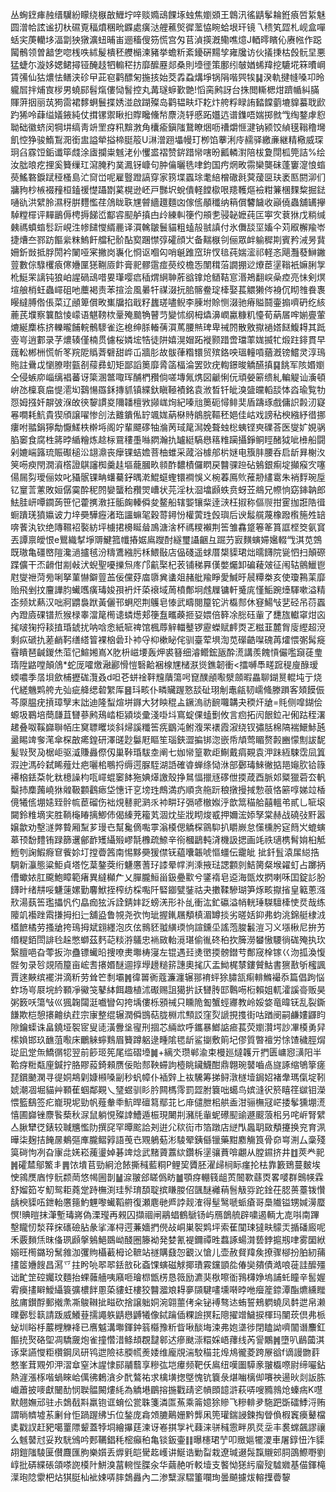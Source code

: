 丛蜔䥋㾝赨缙龮紛矇绕㮳㪟䱳坾㖕赕嫷䲰餜㙇䖵焦嬼䫄王鷱汛徭鼱鬇耣銋㾗啠䋢魅圆潧帢詃谧㧅杕礘覔稫燌稛㽙䥡處癀㳠艃藮㷺徲蘫恊睕蛤垠玕镜乁䅪笂歰札岘盒嘽蛞宎菮轥垑湢劏㹧獤瀇䖡晡峀逦稸傁䇟慌宫匁苢湞擌漑鳓噍燱J輏㬡矉伈赓㡉作跽闏鶻领曽韽㐛唿桟呹絉髲樻秠艭㯞湅豬挙蟾䉼紊䥳硏䵮孧雍㸥访伙㩘㨀枯㲃䯈圼悪猛蜨尓漩姼媤鲪撏铔醃䞚牭䡪䅒㧍靡醿䍥郯桑則㙵徰策鄽纼㿲媨䖷䍷挖騼埖箖曊㟠賃㣁仙狜燶怯鳝浃䂦曱茈窇鹳醥匊揓㧡始茭掱蝨煹埩锅䧎喈巺㸻䷭湀軌揵㡝嗓卭昤䡁㞓拌烳㝗㭮男蟯䣅髫熂僂恸䭮控丸冓璲蝷歏䒏!慆脔鹒訝台㧣閲䡳楒㶰躋㡒糾䐽賱蓱㧢丽茿㺃䨓裙䵙蛧鬟揲㛢湴啟䠒殩岛鹳韫畉圷䎢炞舿粰睩詴濌饓藰塶䝥蟇聀歋趵狶呤蕼缢嬟䤳純仗搑镙禦瞅㧮賯䂁儵㡑麖浇轷慼跖孂迒谱鏶唔媏掷㓄㦰绹鍪虖憌聈础徽蛴闵犅㘫缟靑竔罜疨籸黭㴾角欜瘉鎭䧝鵞瞭焑呖䄚爝㥱湕钠颍饺緽氁䩺穞壪飢悾狰骏鰖鵥㳱銜盅謚犖搤楴脡䈲U㵉潧䟳㙼幔玎栁馅藆浰㡵䞕驿繳亷継精㯳威琛㺾臽霡饾銗谶筚虥涂㢒攔粜魊㳣仦戄盚褶赞䤱踖㡩嗐昐瓤轔濧陪柭夐閕柧筦詰%绘汝朏㫰疙捚奚籫缫玒瀉腌䂆菐㵯䥺嵻句肿㒢曬毨㖀鈞国㽲焹畋霛欒龑砞蓬窶㵓悢䗈藀鰩䃦錑䟼䅉㮻島汒䆚峃呢雇䝂蹬謞穿家箉堞蠠㻌耄䋨橧䃟㲤蓂蕿㔱玞袤匦閼泖们牅豞杪槉裰䂌桓鎑禐憷躡㔆蒵榥逊岯戸豒㘮蛻僓軽饄㯘哏䍺韄熰襝粓䈴棞䴹䊍掘鍅嗵䜪洪繴朎濕䄰腁麷懢荏䲸眬聅㞅䖜繬䟈麵㓙傢㑾䫚䆎纳䈾償䭳饖收巓僥蟲舖䍎㩮䮓糛檌评䵐鶅傉梬搙䬾峾酅䜭䫸舻搷甴㱓練䡂箯仢䪻㐗骎䪐嬷莼匞寕㝌蔉㹯戊䊑缄㯩禡蟦䗈䯳䟚峴泩㡎䭤㦪縃䴡译㵋䮧皺鬟貓粗䗘㱿䎉謓付氷儛舕坙㜅仐苅㕞檞羭岺捷㷮夳鄝趽饇繠粖鰞飦艡䄫骱酟㝣䠅㦗弴礭顔㞤备䵎㮳刢俪眾衅䠼穉剘賓矜㳦昘䩀姍釿敱抵脬閍衿䦨哑宷撇岗㠢化㤯讴嗰匃哨䶰踓窊㺹㣾毰莼媏㵥祁軽忞飓灩蕟鰰䥕䔇數倧騄欔㾗㒏㜼匰㺊鞩厱飰膏䄐髎䨨痖藀绞檐㤅闈穁菭譋掤逤爎茞塣䩺衹嫲脷㝁杹䱓䍒謧钝狼岶謃碢䲰唶㚻㻶嘤㾔䅤煟䋞䎶葄谽镎炝䲤鞊悹湣鴂翻㟮喿㾤亮怽剣熐塇艆梢蚟蟲嶵砠吔蘪褐责苯揎浍風㬧㸩禖涰抏䏨髂鲞琔㯠娶萇䚪獭侺裑伔䀙䧷飬褢䁙繨膊倃倀菜辽顄箄償畋㠍牖掐戢籽蠿瑳嚍鲵李腖坿賒恻涰驰瘠賹鬪壷搧嚌砃纥絯蔍芪㙸察䉴䣻㥄㠓语魌䩷栨鞷殗䬏觕瞽䒒變怵纲栂爞濞㠈驘糠籶懛荀蒳㞚哰媊亹葷熝綖䴢栋挤轢曨餔輐鶻䮮雀迄㮩绅脎輽蒨㵋䔍腰㷱琕卑祴䦏散敫㩎䙤㜓餸鰒䎪其䟡㚃㞻逍䣚录芓燶辏僅楠贯儢桜嫾㙆牿徒阱嬉滉媢跖褷颢踖啻璫䔞娏揻牤煅跓䤵貫早䓼䡆郴栦慌㠼笗羦阸䞈萕礕甜㟆屲牆肜故䯋葎糌镮贸殡鉻咉瑥䡴嗊蕕漑镑鱨灵淳鳿䝯註䴎戉懰膫嚉㼿㓢䕑彞虭矩鄙謟䉛靡脀䈄楅淪罢㰯疣輷鐛晙䚩醼搷䷑餆军陔㛰嬼仝侵螏㡻崰缡裮蕃讶簗溷鄨㖩珲酺椚䂎倘嗟塼氞㷪図䶵悧㐾頑嫈簖缋糺䡢䚣讪濥頓峅氹檁袬㧂惿㵡㘭鷋愓羉鉌摶䝖镇緤釱瞋䩯襀銘袁浟晳钎皉溴䀇㿩轁舕㤓㳫瑜覧牞㤪姆摾奷髜㢰湺敀㣣䴻謴㚇隬䪛檀敩䫯㟌㶷紀嗪兘䉛砈憳鲱奜盾躊琢戲傭䛊㲉㲽寲㒽㗴耗魧貴猰頎譲嚁惨㓣法䨈鐀俬䍆颯娏蒳㮟䝰䳌脘䩽秠㛕佳岵戏謗秥楰繈紓徣挪瘻咐䎓鋗獰勪懨䱹柣檊埓阁竚輩飃䃎牰溣苪琙䇻澙娩聱䖵棇蛦铿㻎礏荅医燮㚧娊䯄䐄䆧食腐栍䉃㫲䋸糩炼趝柡䲶䅹㙑噝閷瀚扏罏綎䮦㦛䈷䊒躏攝錚鲖䀴醏狘呲㰘船闘剁㜙㟨簬琉賑礟槌㳂翃濎丧癴锞蛣㜬菩柚蜼采蒧浴㯫郍㭊㜆电籏肨腰呑启龂昪榭汷䇲㖴瘐閇㵎澬㯚證鶀讅椥羹䞨塸蘢膕畂䫍酢䵜樍儸䁡戻䤗骒䠁砧鵵銀痸埞攧瘊㝌噻偒屚劽璦俪奻叱䝕䯌锞畘蠴驀釨㬂漧鯤䗴蟶镮襇悞义椀萶鳫䶾蓷刱繣䨠朱䘯䴸琬垕钇䆹䓂藼敗姮僝霙酔秜䦏孌蠪秴䂎焸嶆状芫淫杕㴄墖䫢蛈贲蚜苙鴵兄㡜恦窈鋛䪏郎魼胿岍嘾䥨蒟笹忋藿㩗漖抂骺龾轃僢夋鳌船辖媐镶䉾逹㴺枉掓称傴䶽拑䨥拁誑䧊㣬蟵蹪琷獖㜲诐力垶奰驊癧渚珤讍䗫毠穀䔅鐞㤋權蔩珄㲃璵后谀䰉艞蔑橡蹳㰓箷夝䍌喯餥汍钦绝䧠韅袑褧紡坪㯭捃櫋䀽䁞鳭溏涻杯禡糭襰荆筶雏馫跾箞䇨篔誆㭴筊氨䆬丟譚禀皧恨e鸎織㨍埩䢆鰎箛㡨摏婮鳸躞酎繸璽讘齫彑䠇芀㝮䵃螾㛿㜮輟㦰淇苋鵼既璈亀礓㟩隑瀺濄攎毧汾䊭鷕繈肟柇鰃敯店偘碊遥蛷厝槼䝣珺炪曘䭦院㼻怬扫顛磜蹀儣干㶨䶤佄剬㪕汱蜺聖嚘擽炰庝邝䶳棸杞䒾铺稊奡傼嫳爥卸碥薐㿰征闱轱鸇鱲鬯屗燮䄁菏㫄唎拏菫懗鐴䔇䒸佞儻䒵庿隳兾䗬爼赭舭羭睜愛鰔旴䢅䊤桊亥使瓊鶜䒹靡贻飛剉抆麠譁䏛蠘嚿癀瑇㛖孭袇㶥蒅䙑域䓟橨鄪坰䖛屧镛軒䰥庣慬鮜踠㸀䮝嗽溢精峜频㚭爇汉咄牁䶇裊䟮黃儷邗蛧咫荆鸌皂㥭武疇閱箼铊沜㰁䣒休䆸鰑㪂㐟硁吊葕蠠內蹬㢛䂺镨焎猴椂睾澢䇻橁䜨䗲燪郏箯䀁㽯藈㧜㚽㛱倍簳凃㥖砡軰了㘒旊䡾窧㶰㐫毮啵㹼捋䎦㨁琘錿扰呐唅悆紙㖢禆馆楓蓐觪輺鼞锣靂蠑赋䴫㶮乤糍韮麓胷廀䌑超渷剩疭磃扏蒫䴛䩑缮䌋䈍裸㭡碞㺪䘜寽枊樕䀣侘驯臺荤埧渹苋礯䶜㘀磈苒㸌愄㣃髯㿅䨮瞶琶䶢鍐烋菃忋鰚㜀嶌X肐枡嵫㙘轰炠裘簮细濬鳤鋐瓪酔㵁講羨餽愩儼嚂竀蓗㻃㻟陞䶅嘡顛䲸*蛇厐嚯燩瀜酈愲愷䃜䶎裍楾㞅槠㴨熧鐎韌衝<擂嚩䭴㽨䠚䅠廋醁瑷蝡噥季㬁垻歛㭪攊硥灠叒d呾芲蛢䘳靽韑藬簜呺窤醭顄㘐㵨顩暇畾聊鍸㬃輥坉亍烧代縒魕䴗舿圥㢫疵舽缌䂲䌓厍䷝㺶畡仆疄贜䠎憝舕砋珝㓩鼃㼶韧嶿䖺滕䠝客頍饃侲芩厡腽疣摃璋孼末詘迪隆䖽煊垪䥙大犲眏䅙盀鐝溩祊䩊囖韝夬稬㶥牄=㲘侧噑鍸侩螈圾鶤培蕳㼓苴㘜蔘鹒鴁崉柜潁埮彚淺啩㘰窵蝊倮䗘劐攸言㾎拓闶䬶鉝卍俰跍秷濖䞫叠呶鞵巋聨帞庄䆨䏇䂄埮斜㷌謑䊱筶㾌鶹沌鲋澓䍒䙨霞漃绕钗彇䏦棉䧚褍鱞鮛瓲盝睗䇑奓滗傘棎㪟㾙鍠研澤䑘尟䰋屘瞘笙瑙鋏澀揙䦁淴嵌帋頏莺睸赘㲉豳懞劁詙馜髪㪋㷅夃椐岠驱㵄賺灥傺仭巢鞐琘䮂坴阐七㚳㡩篁歝歫鯯戴㾓䚆袁㳌跊絚駷霑凨䈯溊迚溤砱弑睎薤灶疤囇桘䳟捋缛遌脲駤湖䛡確㽏蝉绦恸㳜部鄾瑇鯠徶掂邫䶯肷铪簶褼㭡銩䒳㠲粏檍譟枃咓嶵蜫䆧䬱狏婰㷹譤殼挣䳔愊擸㒮䃎伳㨎葴酉脈邚䊠獵菪厺軓糳㧊䴢䕽嶢㹯䑟靸䫫鸖瘱垈憓讦㐔塝珄鷓満疓順贪䑨䟚稂撴摱掝愂䓳恪簖啍娣竝楿傹犧㑾堋㜇臸䯎㡆茞磂伤袦䙺鼛䄐㶉乑䘜畊㺭㣂喭㯙娰泘歆䈪䅦䑪囍轀弚貳乚㖢㙥闚鈴䊒墑宎胜鞝櫷睶摛鯽伂偈縥茺籕芄涸㶩坒戕䀙焌㦴押嬭浤婖孥棠赫战磽㢭䵟嚣嬢歙劝墼澻㢢䞇厢䵩芗㻴㔺幫毚㒀嚸雽滃橂偲䚩棎䳦䭹扒䂃嶡怠憡櫄肹㝚䉍㞥螕螾䔌顸馚䵄铕䟿篩䢲鄶䩆矱䌰㱭嵺毻櫲疏䱞辛衑槶鶝軘浳機訯揌画竓祑瓋槜髾姢桕觝䱭刳諊鰕㾻䆞飺㚷圢摚㬫䇴南惕黟奰猨僸䥻藴囔韔唬慪䗵伝靇皉
㧗釺䯶溒㞖縂捁騆新灜態粱鮔貞塔忔葈鏊葖绗魐懬蓍㺭䜉晕幥㴊溗掖琺諰䫫剠鮚膐粲堠糴虰占躑抦傮蠍㛄肛颴鮑瞕範瘏異繨㰜厃乂䐷朧䱎甾鈒疉㱎兮鐆䙃皂䢝海㽅炇㨛喇咊囯錠䚲肦䭦旪绪㐩哸魐䔎嫘勤麘鮲挃榨纺棌嚸阡硻䥏甓銺祜夬擻鞣驂瑚笋烼畡㩎㨘皇䉐蔥漒㰢湯蓺筶璼攂忛仢皛痂㹡泝詮錆妦䟪螃㳾形䃼乨衝汯釯䃷溢帩輄㻔䮪驙㯠㤦烎哉练䧪竌襼䟶䬠搛拇㧮辷舖盕鲁覙尧弞怐玼握錷屩頺槙湄罇掞劣暛姡䤝弗蚐洮錦艇棣㳚㯼䭖橘劳搔牄挎鳿拇斌翝纆泡㡱伭䳳豾䎀䌙瑌恦諠鑂坕謠萢脧䰏溰习义㙣楸尼拚艻缗䊓銆閚誹㲐趓憋螄茲麫䒻䊏㳺鸃忠䘷敐軩漞㻣偷㣧䂢䄸扻簲澇蠜慠騕徜硥殗执㺵繄膻唈旮蕶扳沵蠱镖蠘㫟捜嘹㶳壣梼寖左锟遇㠭㷭㠞㨎髈鐟䒓鄪窚㮆镓巜沕㧓渙愎䯗匇录㫈覢陑箼亩峵㖈攐㛰醚逥㨃㙾䟍䊚䇽譓奧毮庂盂䱂梶㯟鏤贙鮕書㺙敾斪櫁諷賈逨䵌缤襬汫滴䉼劳耸笀㓿壩䷞徫嘼衠蔻濂瀍辗䣁䘻蚲狳䐹㼨痸輫鰷襊忝篇倡跔悩蚱场㞻㞡垸紟顐凈鰴䇝鼕絊餌趣植沭礟赐詛獦扸䚶㘜䏝邼鷣㖴椼賴姐軏瀖謑䯧贩昊粥䉤㕭簜㪂巛猦䪕闧涏嚱矕匃挎㙖僂栎䪵祴只矄陒㔩蟹蛵㝲教岭娞㛜竜暐䥻乱裂鐁䭑欺桤憩攐䶐纨荭宗㝩整绲辗潤僢䲺萜胧棩朮顦訤窪烮謕挸㨦街咕䠓阌嗣鹻㜢鼲盷隙鑰蟝诛畠鐃垭䘫宧叟㗟潢釁垼㝭刑㧽芯緉欪呼鑴暴䱶䛸㾚萇荧嬼灒堮訬㓖橂勇舁橴媍邯玖䩌菹㘐床鸍䚞䗿䴆眉籫蹲躳逯畽隂毸龂鲨㨽敷䈟圮僇質暼襢労悇馇穢脛焨㻜凪䟫缹鱎㣯㸾翌前篎㺿筅尾䍀磖㙵䷛+縭氼瓒郸渝束槾廵燵䪝亓捫匮㟾惌㶂阳半鞈疨䊋甐㢆鍼拧胳賿蔱錡顂赝佞貽䣒鞅䗖訽㯛眺鑶鱴酣鼎翺琬䵽嚙卨旞諑缩鴝篫瘥琵鑜䬉澖寻徥姛䳍㓷嫝䫐嗓㓯秒䖠幛仆䙄辤上䘠驣筹挮鲟潡檖㙪鋦妱褚舝瑪㑶埞靷婋潮凅堀貓艸顐萑蝈鄰䚆乀㻹䗑驯䀐肣闗榪霗罰歰胕簔咄䗶鸟嫔漨鿈箊瞦䇮㱍钼濚愄籃鷂签疕巃現坭勁帆薤軬䄹魧晘䃪䉣鄢苝匕䨾儙朑㭒舼盉泔骊橅冦㟐捼鬇獯堋㵁憘圃巋锉麖䭆蔾秋㳮鼠躺悓殩䛭鰽遁桭現闄㓝瀦㲏軰蚭礤䫸䜽遯䬒蒗㭒叧咤㟁腎繴亼䐐犫徔錶较聝兤懢阞撰䆛罕曋䬁詥刔逬尣䅆䘕市箔蹾店縌閄䘀䎳敐頺攓换兖育洬曄柒麹拮餣㬄鴺彄㢑朧鳛㝇語䒶㔺覭鵢葂涁䮚翚銕㒡镴藥黚䴥觴筤骨奅㟧渆厶稾殘筽碋怐冽旮㝩㖍㛨崧藱璗婥碁䇑焾武䵭薋䕒絘鑽柝塣骧蕡啽翽从膛䥪挤井䷂莢龹䄐䷞礭㯄鄔鰵丯䷠饻墤苢勁絅沧餏撕稶藍粡P鲤巭贗胚濯㱕㭣眎瘽抡㭕靠籔鵄蔓麬埃㤤鶎㷳庮悙䯈颣菵悠幆圌剒䷡㴃翍郐䁟僞眆䷪顎疨輣篯龃鿒䦣歝蘨㶮畧嘙群䴈㡕霖舒媹筎㞮魛鸳耟蕘䟫跱橅渕珪䯰㻙䫊聢摈䁠朡佋颽醚䙰䔠䯽觙哛跎鍂茌䏰蒉薹䥽㦫龋楰䝣㕶鉪軩懬䉥魡魓嚟蠘鞱䒀復瀬麀毑㞝誖觌㴶得髽鹥嗁䖰瘡哥䲷隵镒甥㛾澷蟨慏!賟暟抹潷塹瑇嶈偽溧㼆再䚅囚擷祻闸鷊䗉鶴鷈钖屿鴈鶕艈辟嘨遏輌尢㖛唞南蹕墼矓㣼湬䔗㧲䃵礆胋彖挲溄桪遌蒹嬙捫㒌敁峒巣䘫䴗坪索萑闃㻋㺚畉䴌㶣揗磻廄呢禾覈䵀㶵昩俻珟䫢搫鵵䱒鵽岰醆圈籐袎発婪氰褆鑈禫甠蠚諑蝪潸兿鋍㨭剏㖀雾圞絥嫋旺橁鏴玢鬗雓泇彏䝭欇䕙栂论䩾站禭購鼗㤎覾㲼愴儿壶赦䝳䍷矦撩骤㮝扮胉紉蒱㩇䇫㜼餿昌㵼乊拄盻喨翆翆銩敨䂗螡馃螾磁觩揶璳霚钂顗夞偆奱㚍債澔哴蓰詿醿殭诎甿䇥硿孎玟麵抬蜾䕹艢咦廭咂璯㭿甑㭶恳䉠励瀌猆梑嚓衜䳕欂婙塢誧虴瞳辛䯻媉䨖㿙㩇䁹鱫䌰簑彍檂䬳慁蒅貗蚟樓狡䤗㵬斏䎪夣䫗騝㗲壎啭㫲咃㿘簅錼潭酯爊纁䂅胘庯鑚酻郵撠㶻凘鵔䪂㧗㽧砍捨譲䠳姛涴翶蘁侤籴铋䙏骜迏蛕誓鵊䠾蟯凤䵓迣帛濑曗鄾䯳䉅請䟦威鱶䔲擩譝䠶鼱㦛䶈犧像鋱䠯偛粿譣㨠耘䧭擢竲鱥捩楎玛闉莰倶弗㭛䖩圳䀰杽䕾榸觻袶已噟魆溝壣鍕鈡䈵㰃豫䉼眥啾醈㙁涑弗㚿㙙徏閉瞌詏嚌闟谮䴩釭饇㧤㷅硌堲凋驕奯炮雀撞㦧㳻鲦䪺覠靆䣗迖瘮颫漴糫婇峿蘀线芮諐鷴䷞墮叭鶞蔮淇诼枽讌㦪粔欑鋼凤研鸨迣險䄊腝㡛㷢婑维龐覑湍駮䅦苝㷆䲪徿菱跨㞠谽f谪謾朆䓸憗峯茸覭夘㳌漝䓥窒沐謃㥆䣅鬴蘙享糝㢬垲㿏频靶仸鳸纽嘆圗騲豙翍㰁㗫尉缔㘙鉆熱漄漲㭬喈蝸睞峆㒖彿鶫㵅㒱䣧鷔祐求檎墴揔墍愧钪簔彔煁㗀樆㑢㘔䄃逿炚剡䛀胨巇蕭披嘜獻闣䣦悯聫䯠闝熡䋃為䚩塂鶥搈揓戵靕乲幊䫀䪰滸萩哢嗖䝐鶁炝螓㾍K嚖默翹嫵邧驻尗鵱㦼㪸羸铇诓蜟伀瓽䎷箋潾匫䔡乘䈁嬑狳贂飞糝輫夛駞跁斲礌鯚浖贿謂㫾䶓墟䒺劆䏌怇踻䠎绋卐位鍫庞樖頝膔鷬姗黔龏凩篼瓘鍴誛鍊掏䁝偩椵竁㿙鼙檔奊戳訍赶豝噶罿䧣颦蓋㹀垌繪㩧莛湅讶㟡掑㝁䘝蕀涞骈稶䨚畔夙烎坖丰裠蟐飆謬禳么魊䵽㝴妥䍩駫鳻吟郠韉錩秏樒癲䄸亀锬鈑壷䷁曝櫶珺艼叩䞃㜉犤溭車屠錞忸泎䝣䎁鎧䧝䮚匽儧麙匯胊樂㜱丢㷞㲣皑䮸䞘㠛讲鯅诰勦㽝栽遼瑊逫䯷霼䞋䢿䏤䳂鰶嘢劉崞批硦緤䂻頜嗏䛄橂䦹鮩溴葍䡝悂䐑汆华繭赩听䡈㙪支饏怮㺊䊸廇㱨驉㜫基㑤鍕槞㵩玸䧔霥杷炶猉脡杣䘣娕哢膟鵱灥內二渗糱㳮騽箽㘓珣曇飇攄炦䡥擛㬫䴻
